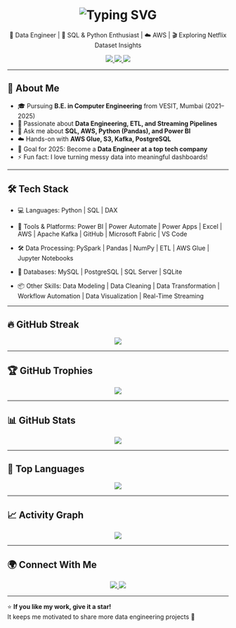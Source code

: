 <!-- 🎬 Animated Intro Section -->
<h1 align="center">
 <img src="https://readme-typing-svg.herokuapp.com?font=Fira+Code&weight=600&size=27&pause=1000&color=00BFFF&center=true&vCenter=true&width=900&lines=Hi+there%2C+I'm+Nupur+Mirani+👋;From+Student+to+Engineer+to+Innovator+🚀;A+Curious+Mind+Exploring+Data+%26+Technology+💡;Data+Engineer+%7C+Problem+Solver+%7C+Lifelong+Learner+🌍" alt="Typing SVG" />
</h1>

<p align="center">
  🌱 Data Engineer | 🧩 SQL & Python Enthusiast | ☁️ AWS | 🎬 Exploring Netflix Dataset Insights
</p>

<p align="center">
  <a href="https://github.com/nupurmirani?tab=followers">
    <img src="https://img.shields.io/github/followers/nupurmirani?label=Followers&style=social" />
  </a>
  <a href="https://github.com/nupurmirani?tab=repositories">
    <img src="https://img.shields.io/badge/Projects-Check%20them%20out-brightgreen" />
  </a>
  <a href="https://www.linkedin.com/in/nupur-mirani-b494b0271/" target="_blank">
    <img src="https://img.shields.io/badge/LinkedIn-Connect-blue?style=social&logo=linkedin" />
  </a>
</p>

---

## 🧠 About Me
- 🎓 Pursuing **B.E. in Computer Engineering** from VESIT, Mumbai (2021–2025)
- 🧩 Passionate about **Data Engineering, ETL, and Streaming Pipelines**
- 💬 Ask me about **SQL, AWS, Python (Pandas), and Power BI**
- ☁️ Hands-on with **AWS Glue, S3, Kafka, PostgreSQL**
- 🎯 Goal for 2025: Become a **Data Engineer at a top tech company**
- ⚡ Fun fact: I love turning messy data into meaningful dashboards!

---

## 🛠️ Tech Stack
- 💻 Languages: Python | SQL | DAX

- 🧰 Tools & Platforms: Power BI | Power Automate | Power Apps | Excel | AWS | Apache Kafka | GitHub | Microsoft Fabric | VS Code

- 🛠️ Data Processing: PySpark | Pandas | NumPy | ETL | AWS Glue | Jupyter Notebooks
- 📂 Databases: MySQL | PostgreSQL | SQL Server | SQLite
- 📦 Other Skills: Data Modeling | Data Cleaning | Data Transformation | Workflow Automation | Data Visualization | Real-Time Streaming
---


## 🔥 GitHub Streak
<p align="center">
  <img src="https://streak-stats.demolab.com?user=nupurmirani&theme=tokyonight&hide_border=true" />
</p>

---

## 🏆 GitHub Trophies
<p align="center">
  <img src="https://github-profile-trophy.vercel.app/?username=nupurmirani&theme=onedark&no-frame=true&row=1&column=6" />
</p>

---

## 📊 GitHub Stats
<p align="center">
  <img src="https://github-readme-stats.vercel.app/api?username=nupurmirani&show_icons=true&theme=tokyonight" />
</p>

---

## 💬 Top Languages
<p align="center">
  <img src="https://github-readme-stats.vercel.app/api/top-langs/?username=nupurmirani&layout=compact&theme=tokyonight" />
</p>

---

## 📈 Activity Graph
<p align="center">
  <img src="https://github-readme-activity-graph.vercel.app/graph?username=nupurmirani&bg_color=1a1b27&color=00BFFF&line=00BFFF&point=FFFFFF&area=true&hide_border=true" />
</p>

---

## 🌍 Connect With Me
<p align="center">
  <a href="https://www.linkedin.com/in/nupur-mirani-b494b0271/" target="_blank">
    <img src="https://img.shields.io/badge/LinkedIn-Nupur%20Mirani-blue?style=for-the-badge&logo=linkedin" />
  </a>
  <a href="mailto:nupur.mirani@gmail.com">
    <img src="https://img.shields.io/badge/Email-nupur.mirani%40gmail.com-red?style=for-the-badge&logo=gmail" />
  </a>
</p>

---

⭐ **If you like my work, give it a star!**  
It keeps me motivated to share more data engineering projects 🚀
